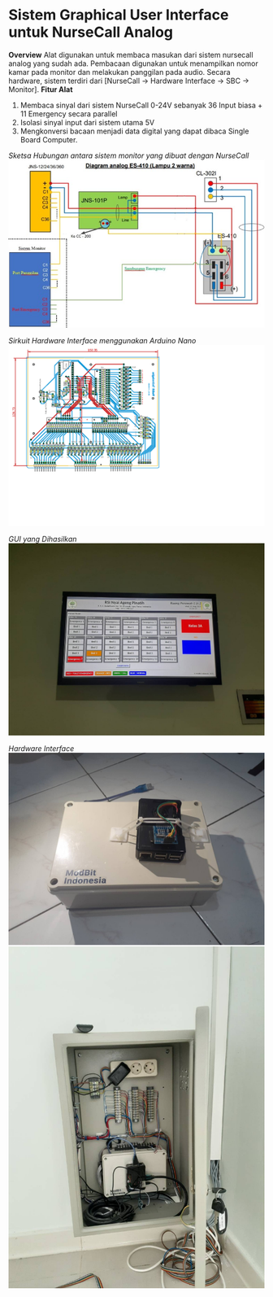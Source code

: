 # Sistem Graphical User Interface untuk NurseCall Analog 

**Overview**
 Alat digunakan untuk membaca masukan dari sistem nursecall analog yang sudah ada. Pembacaan digunakan untuk menampilkan nomor kamar pada monitor dan melakukan panggilan pada audio. Secara hardware, sistem terdiri dari [NurseCall -> Hardware Interface -> SBC -> Monitor].
**Fitur Alat**

1. Membaca sinyal dari sistem NurseCall 0-24V sebanyak 36 Input biasa + 11 Emergency secara parallel
2. Isolasi sinyal input dari sistem utama 5V
3. Mengkonversi bacaan menjadi data digital yang dapat dibaca Single Board Computer.

*Sketsa Hubungan antara sistem monitor yang dibuat dengan NurseCall*
![Sketsa](https://github.com/mrproffirman/Portofolio/blob/main/NurseCall/img/Sketsa.jpg)

*Sirkuit Hardware Interface menggunakan Arduino Nano*
![Sirkuit](https://github.com/mrproffirman/Portofolio/blob/main/NurseCall/img/Circuit_Serial_3_color.png)

*GUI yang Dihasilkan*
![GUI](https://github.com/mrproffirman/Portofolio/blob/main/NurseCall/img/GUI.jpg)

*Hardware Interface*
![Hardware_Interface](https://github.com/mrproffirman/Portofolio/blob/main/NurseCall/img/Hardware%2BSBC.jpg)
![Hardware_Interface](https://github.com/mrproffirman/Portofolio/blob/main/NurseCall/img/Implementasi.jpg)
